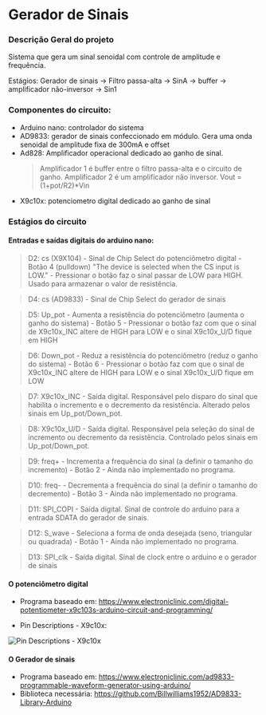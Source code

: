 # Gerador de Sinais

### Descrição Geral do projeto

Sistema que gera um sinal senoidal com controle de amplitude e frequência.

Estágios: Gerador de sinais &rarr; Filtro  passa-alta &rarr; SinA &rarr; buffer &rarr;  amplificador não-inversor &rarr; Sin1

### Componentes do circuito:

- Arduino nano: controlador do sistema
- AD9833: gerador de sinais confeccionado em módulo. Gera uma onda senoidal de amplitude fixa de 300mA e offset
- Ad828: Amplificador operacional dedicado ao ganho de sinal. 
	>Amplificador 1 é buffer entre o filtro passa-alta e o circuito de ganho.
	>Amplificador 2 é um amplificador não inversor. Vout = (1+pot/R2)*Vin
- X9c10x: potenciometro digital dedicado ao ganho de sinal

### Estágios do circuito

#### Entradas e saídas digitais do arduino nano:
>D2:  cs (X9X104) - Sinal de Chip Select do potenciômetro digital - Botão 4 (pulldown) "The device is selected when the CS input is LOW." - Pressionar o botão faz o sinal passar de LOW para HIGH. Usado para armazenar o valor de resistência.

>D4:  cs (AD9833) - Sinal de Chip Select do gerador de sinais

>D5:  Up_pot - Aumenta a resistência do potenciômetro (aumenta o ganho do sistema) - Botão 5 - Pressionar o botão faz com que o sinal de X9c10x_INC altere de HIGH para LOW e o sinal  X9c10x_U/D fique em HIGH
	
>D6:  Down_pot - Reduz a resistência do potenciômetro (reduz o ganho do sistema) - Botão 6 - Pressionar o botão faz com que o sinal de X9c10x_INC altere de HIGH para LOW e o sinal  X9c10x_U/D fique em LOW

>D7:  X9c10x_INC - Saída digital. Responsável pelo disparo do sinal que habilita o incremento e o decremento da resistência. Alterado pelos sinais em Up_pot/Down_pot.

>D8:  X9c10x_U/D -  Saída digital. Responsável pela seleção do sinal de incremento ou decremento da resistência. Controlado pelos sinais em Up_pot/Down_pot.

>D9:  freq+   - Incrementa a frequência do sinal (a definir o tamanho do incremento) - Botão 2 - Ainda não implementado no programa.

>D10: freq-   - Decrementa a frequência do sinal (a definir o tamanho do decremento) - Botão 3 - Ainda não implementado no programa.

>D11: SPI_COPI - Saída digital. Sinal de controle do arduino para a entrada SDATA do gerador de sinais.

>D12: S_wave - Seleciona a forma de onda desejada (seno, triangular ou quadrada) - Botão 1 - Ainda não implementado no programa.

>D13: SPI_clk - Saída digital. Sinal de clock entre o arduino e o gerador de sinais


#### O potenciômetro digital

- Programa baseado em: https://www.electroniclinic.com/digital-potentiometer-x9c103s-arduino-circuit-and-programming/

- Pin Descriptions - X9c10x:

![Pin Descriptions - X9c10x](https://www.electroniclinic.com/wp-content/uploads/2021/05/Digital-Potentiometer-X9C103s-Mode-selection.jpg)


#### O Gerador de sinais

- Programa baseado em: https://www.electroniclinic.com/ad9833-programmable-waveform-generator-using-arduino/
- Biblioteca necessária: https://github.com/Billwilliams1952/AD9833-Library-Arduino


